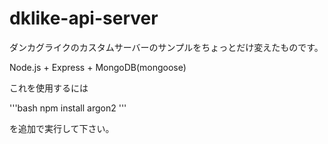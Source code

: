 # dklike-api-server

ダンカグライクのカスタムサーバーのサンプルをちょっとだけ変えたものです。  

Node.js + Express + MongoDB(mongoose)

これを使用するには

'''bash
npm install argon2
'''

を追加で実行して下さい。
